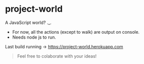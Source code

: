 # project-world
A JavaScript world? ._.

* For now, all the actions (except to walk) are output on console.
* Needs node js to run.

Last build running -> https://project-world.herokuapp.com

> Feel free to colaborate with your ideas!
